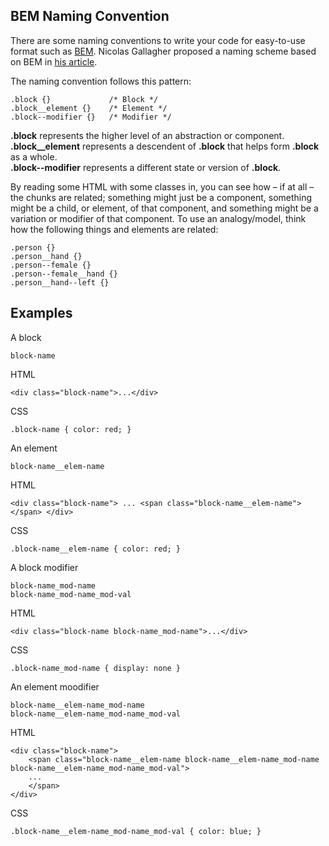 ## BEM Naming Convention

There are some naming conventions to write your code for easy-to-use format such as [BEM][BEM]. Nicolas Gallagher proposed a naming scheme based on BEM in [his article][his_article]. 

The naming convention follows this pattern:

	.block {}             /* Block */  
    .block__element {}    /* Element */ 
    .block--modifier {}   /* Modifier */

**.block** represents the higher level of an abstraction or component.  
**.block__element** represents a descendent of **.block** that helps form **.block** as a whole.  
**.block--modifier** represents a different state or version of **.block**.  

By reading some HTML with some classes in, you can see how – if at all – the chunks are related; something might just be a component, something might be a child, or element, of that component, and something might be a variation or modifier of that component. To use an analogy/model, think how the following things and elements are related:

    .person {}
    .person__hand {}
    .person--female {}
    .person--female__hand {}
    .person__hand--left {}

## Examples

A block

    block-name

HTML
  
    <div class="block-name">...</div>

CSS

    .block-name { color: red; }

An element

    block-name__elem-name

HTML

    <div class="block-name"> ... <span class="block-name__elem-name"></span> </div>

CSS

    .block-name__elem-name { color: red; }

A block modifier

    block-name_mod-name
    block-name_mod-name_mod-val

HTML

    <div class="block-name block-name_mod-name">...</div>

CSS

    .block-name_mod-name { display: none }

An element moodifier

    block-name__elem-name_mod-name
    block-name__elem-name_mod-name_mod-val

HTML

    <div class="block-name"> 
        <span class="block-name__elem-name block-name__elem-name_mod-name block-name__elem-name_mod-name_mod-val">
        ...
        </span>  
    </div>

CSS

    .block-name__elem-name_mod-name_mod-val { color: blue; }

[BEM]: https://en.bem.info/
[his_article]: http://nicolasgallagher.com/about-html-semantics-front-end-architecture/